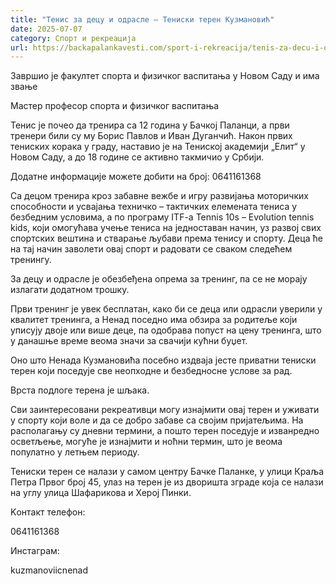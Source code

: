 ```yaml
---
title: "Тенис за децу и одрасле – Тениски терен Кузмановић"
date: 2025-07-07
category: Спорт и рекреација
url: https://backapalankavesti.com/sport-i-rekreacija/tenis-za-decu-i-odrasle-teniski-teren-kuzmanovic-d/
---
```


Завршио је факултет спорта и физичког васпитања у Новом Саду и има звање

Мастер професор спорта и физичког васпитања

Тенис је почео да тренира са 12 година у Бачкој Паланци, а први тренери били су му Борис Павлов и Иван Дуганчић. Након првих тениских корака у граду, наставио је на Тениској академији „Елит“ у Новом Саду, а до 18 године се активно такмичио у Србији.

Додатне информације можете добити на број: 0641161368

Са децом тренира кроз забавне вежбе и игру развијања моторичких способности и усвајања техничко – тактичких елемената тениса у безбедним условима, а по програму ITF-a Tennis 10s – Evolution tennis kids, који омогућава учење тениса на једноставан начин, уз развој свих спортских вештина и стварање љубави према тенису и спорту. Деца ће на тај начин заволети овај спорт и радовати се сваком следећем тренингу.

За децу и одрасле је обезбеђена опрема за тренинг, па се не морају излагати додатном трошку.

Први тренинг је увек бесплатан, како би се деца или одрасли уверили у квалитет тренинга, а Ненад поседно има обзира за родитеље који уписују двоје или више деце, па одобрава попуст на цену тренинга, што у данашње време веома значи за свачији кућни буџет.

Оно што Ненада Кузмановића посебно издваја јесте приватни тениски терен који поседује све неопходне и безбедносне услове за рад.

Врста подлоге терена је шљака.

Сви заинтересовани рекреативци могу изнајмити овај терен и уживати у спорту који воле и да се добро забаве са својим пријатељима. На располагању су дневни термини, а пошто терен поседује и изванредно осветљење, могуће је изнајмити и ноћни термин, што је веома популатно у летњем периоду.

Тениски терен се налази у самом центру Бачке Паланке, у улици Краља Петра Првог број 45, улаз на терен је из дворишта зграде која се налази на углу улица Шафарикова и Херој Пинки.

Kонтакт телефон:

0641161368

Инстаграм:

kuzmanoviicnenad

